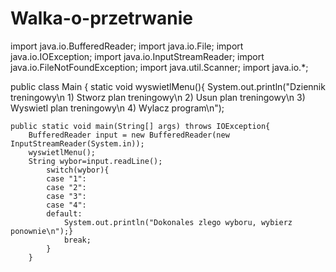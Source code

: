 # Walka-o-przetrwanie
<!-- komentaSZ -->
<!-- PLAN: Kreator planu treningowego z doradca -->

<!-- Ctoolkit - biblioteka do przetwarzania tekstu cpp -->

import java.io.BufferedReader;
import java.io.File;
import java.io.IOException;
import java.io.InputStreamReader;
import java.io.FileNotFoundException;
import java.util.Scanner;
import java.io.*;

public class Main {
	static void wyswietlMenu(){
		System.out.println("Dziennik treningowy\n 1) Stworz plan treningowy\n 2) Usun plan treningowy\n 3) Wyswietl plan treningowy\n 4) Wylacz program\n");
		
	public static void main(String[] args) throws IOException{
		BufferedReader input = new BufferedReader(new InputStreamReader(System.in));
		wyswietlMenu();
		String wybor=input.readLine();
			switch(wybor){
			case "1":
			case "2":	
			case "3":
			case "4":	
			default:
				System.out.println("Dokonales zlego wyboru, wybierz ponownie\n");}
				break;
			}
		}
